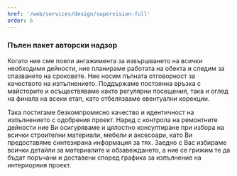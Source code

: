 ```yaml
---
href: '/web/services/design/supervision-full'
order: 6
---
```

### **Пълен пакет** авторски надзор
Когато ние сме поели ангажимента за извършването на всички необходими дейности, ние планираме работата на обекта и следим за спазването на сроковете. Ние носим пълната отговорност за качеството на изпълнението. Поддържаме постоянна връзка с майсторите и осъществяваме както регулярни посещения, така и оглед на финала на всеки етап, като отбелязваме евентуални корекции. 

Така постигаме безкомпромисно качество и идентичност на изпълнението с одобрения проект. Наред с контрола на ремонтните дейности ние Ви осигуряваме и цялостно консултиране при избора на всички строителни материали, мебели и аксесоари, като Ви предоставяме синтезирана информация за тях. Заедно с Вас избираме всички детайли за материалите и обзавеждането, а ние се грижим те да бъдат поръчани и доставени според графика за изпълнение на интериорния проект.